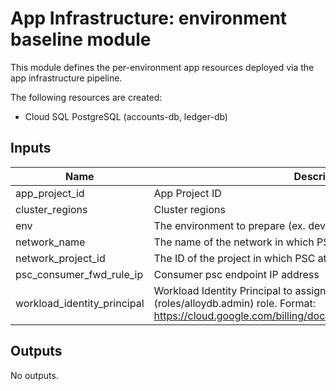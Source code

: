 # App Infrastructure: environment baseline module

This module defines the per-environment app resources deployed via the app infrastructure pipeline.

The following resources are created:
- Cloud SQL PostgreSQL (accounts-db, ledger-db)

<!-- BEGINNING OF PRE-COMMIT-TERRAFORM DOCS HOOK -->
## Inputs

| Name | Description | Type | Default | Required |
|------|-------------|------|---------|:--------:|
| app\_project\_id | App Project ID | `string` | n/a | yes |
| cluster\_regions | Cluster regions | `list(string)` | n/a | yes |
| env | The environment to prepare (ex. development) | `string` | n/a | yes |
| network\_name | The name of the network in which PSC attachment will be provisioned | `string` | n/a | yes |
| network\_project\_id | The ID of the project in which PSC attachment will be provisioned | `string` | n/a | yes |
| psc\_consumer\_fwd\_rule\_ip | Consumer psc endpoint IP address | `string` | n/a | yes |
| workload\_identity\_principal | Workload Identity Principal to assign Cloud AlloyDB Admin (roles/alloydb.admin) role. Format: https://cloud.google.com/billing/docs/reference/rest/v1/Policy#Binding | `string` | n/a | yes |

## Outputs

No outputs.

<!-- END OF PRE-COMMIT-TERRAFORM DOCS HOOK -->
